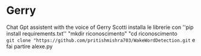 # Gerry
Chat Gpt assistent with the voice of Gerry Scotti
installa le librerie con ''pip install requirements.txt'' 
"mkdir riconoscimento"
"cd riconoscimento
<br>
`git clone "https://github.com/pritishmishra703/WakeWordDetection.git`
e fai partire
alexe.py

